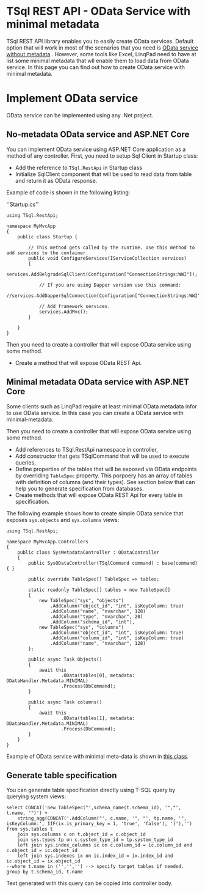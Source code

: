 ﻿# TSql REST API - OData Service with minimal metadata

TSql REST API library enables you to easily create OData services. Default option that will work in most of the scenarios that 
you need is [OData service without metadata](odata.md) . However, some tools like Excel, LinqPad need to have at list some minimal metadata that wll enable them to load data from OData service. 
In this page you can find out how to create OData service with minimal metadata.

# Implement OData service

OData service can be implemented using any .Net project.

## No-metadata OData service and ASP.NET Core

You can implement OData service using ASP.NET Core application as a method of any controller. 
First, you need to setup Sql Client in Startup class: 
 - Add the reference to `TSql.RestApi` in Startup class
 - Initialize SqlClient component that will be used to read data from table and return it as OData response.

Example of code is shown in the following listing:

''Startup.cs''
```
using TSql.RestApi;

namespace MyMvcApp
{
    public class Startup {

        // This method gets called by the runtime. Use this method to add services to the container.
        public void ConfigureServices(IServiceCollection services)
        {
             services.AddBelgradeSqlClient(Configuration["ConnectionStrings:WWI"]);

            // If you are using Dapper version use this command:
            //services.AddDapperSqlConnection(Configuration["ConnectionStrings:WWI"]);

            // Add framework services.
            services.AddMvc();
        }

    }
}
```

Then you need to create a controller that will expose OData service using some method.

 - Create a method that will expose OData REST Api.


## Minimal metadata OData service with ASP.NET Core

Some clients such as LinqPad require at least minimal OData metadata infor to use OData service. In this case you can create a OData service with minimal-metadata.

Then you need to create a controller that will expose OData service using some method.
 - Add references to TSql.RestApi namespace in controller,
 - Add constructor that gets TSqlCommand that will be used to execute queries,
 - Define properties of the tables that will be exposed via OData endpoints by overriding `TableSpec` property. This porpoery has an array of tables with definition of columns (and their types). See section below that can help you to generate specification from databases.
 - Create methods that will expose OData REST Api for every table in specification.

The following example shows how to create simple OData service that exposes `sys.objects` and `sys.columns` views:

```
using TSql.RestApi;

namespace MyMvcApp.Controllers
{
    public class SysMetadataController : ODataController
    {
        public SysODataController(TSqlCommand command) : base(command) { }

        public override TableSpec[] TableSpec => tables;

        static readonly TableSpec[] tables = new TableSpec[]
        {
            new TableSpec("sys", "objects")
                .AddColumn("object_id", "int", isKeyColumn: true)
                .AddColumn("name", "nvarchar", 128)
                .AddColumn("type", "nvarchar", 20)
                .AddColumn("schema_id", "int"),
            new TableSpec("sys", "columns")
                .AddColumn("object_id", "int", isKeyColumn: true)
                .AddColumn("column_id", "int", isKeyColumn: true)
                .AddColumn("name", "nvarchar", 128)
        };

        public async Task Objects()
        {
            await this
                    .OData(tables[0], metadata: ODataHandler.Metadata.MINIMAL)
                    .Process(DbCommand);
        }

        public async Task columns()
        {
            await this
                    .OData(tables[1], metadata: ODataHandler.Metadata.MINIMAL)
                    .Process(DbCommand);
        }
    }
}
```

Example of OData service with minimal meta-data is shown in [this class](https://github.com/JocaPC/sql-server-rest-api/blob/master/TestApp/Controllers/SysODataController.cs).

## Generate table specification

You can generate table specification directly using T-SQL query by querying system views:

```
select CONCAT('new TableSpec("',schema_name(t.schema_id), '","', t.name, '")') +
	string_agg(CONCAT('.AddColumn("', c.name, '", "', tp.name, '", isKeyColumn:', IIF(ix.is_primary_key = 1, 'true', 'false'), ')'),'')
from sys.tables t
	join sys.columns c on t.object_id = c.object_id
	join sys.types tp on c.system_type_id = tp.system_type_id
	left join sys.index_columns ic on c.column_id = ic.column_id and c.object_id = ic.object_id
	left join sys.indexes ix on ic.index_id = ix.index_id and ic.object_id = ix.object_id
--where t.name in ('','','') --> specify target tables if needed.
group by t.schema_id, t.name
```

Text generated with this query can be copied into controller body.
